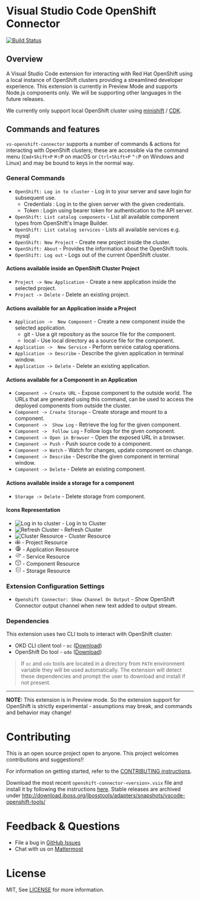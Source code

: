 # Visual Studio Code OpenShift Connector

[![Build Status](https://travis-ci.org/redhat-developer/vscode-openshift-tools.svg?branch=master)](https://travis-ci.org/redhat-developer/vscode-openshift-tools)

## Overview

A Visual Studio Code extension for interacting with Red Hat OpenShift using a local instance of OpenShift clusters providing a streamlined developer experience. This extension is currently in Preview Mode and supports Node.js components only. We will be supporting other languages in the future releases.

We currently only support local OpenShift cluster using [minishift](https://github.com/minishift/minishift/releases) / [CDK](https://developers.redhat.com/products/cdk/download/).

## Commands and features

`vs-openshift-connector` supports a number of commands & actions for interacting with OpenShift clusters; these are accessible via the command menu (`Cmd+Shift+P` <kbd>⌘⇧P</kbd> on macOS or `Ctrl+Shift+P` <kbd>⌃⇧P</kbd> on Windows and Linux) and may be bound to keys in the normal way.

### General Commands

* `OpenShift: Log in to cluster` - Log in to your server and save login for subsequent use.
    * Credentials : Log in to the given server with the given credentials.
    * Token : Login using bearer token for authentication to the API server.
* `OpenShift: List catalog components` - List all available component types from OpenShift's Image Builder.
* `OpenShift: List catalog services` - Lists all available services e.g. mysql
* `OpenShift: New Project` - Create new project inside the cluster.
* `OpenShift: About` - Provides the information about the OpenShift tools.
* `OpenShift: Log out` - Logs out of the current OpenShift cluster.

#### Actions available inside an OpenShift Cluster Project

   * `Project -> New Application` - Create a new application inside the selected project.
   * `Project -> Delete` - Delete an existing project.

#### Actions available for an Application inside a Project

   * `Application ->  New Component` - Create a new component inside the selected application.
        * git - Use a git repository as the source file for the component.
        * local - Use local directory as a source file for the component.
   * `Application ->  New Service` - Perform service catalog operations.
   * `Application -> Describe` - Describe the given application in terminal window.
   * `Application -> Delete` - Delete an existing application.

#### Actions available for a Component in an Application

   * `Component -> Create URL` - Expose component to the outside world. The URLs that are generated using this command, can be used to access the deployed components from outside the cluster.
   * `Component -> Create Storage` - Create storage and mount to a component.
   * `Component ->  Show Log` - Retrieve the log for the given component.
   * `Component ->  Follow Log` - Follow logs for the given component.
   * `Component -> Open in Browser` - Open the exposed URL in a browser.
   * `Component -> Push` - Push source code to a component.
   * `Component -> Watch` - Watch for changes, update component on change.
   * `Component -> Describe` - Describe the given component in terminal window.
   * `Component -> Delete` - Delete an existing component.

#### Actions available inside a storage for a component

   * `Storage -> Delete` - Delete storage from component.

#### Icons Representation
* ![Log in to cluster](https://github.com/redhat-developer/vscode-openshift-tools/blob/master/images/dark/login.png) - Log in to Cluster
* ![Refresh Cluster](https://github.com/redhat-developer/vscode-openshift-tools/blob/master/images/dark/refresh.png) - Refresh Cluster
* ![Cluster Resource](https://github.com/redhat-developer/vscode-openshift-tools/blob/master/images/cluster.png) - Cluster Resource
* ![Project Resource](https://github.com/redhat-developer/vscode-openshift-tools/blob/master/images/project.png) - Project Resource
* ![Application Resource](https://github.com/redhat-developer/vscode-openshift-tools/blob/master/images/application.png) - Application Resource
* ![Service Resource](https://github.com/redhat-developer/vscode-openshift-tools/blob/master/images/service.png) - Service Resource
* ![Component Resource](https://github.com/redhat-developer/vscode-openshift-tools/blob/master/images/component.png) - Component Resource
* ![Storage Resource](https://github.com/redhat-developer/vscode-openshift-tools/blob/master/images/storage.png) - Storage Resource


### Extension Configuration Settings
   * `Openshift Connector: Show Channel On Output` - Show OpenShift Connector output channel when new text added to output stream.

### Dependencies

This extension uses two CLI tools to interact with OpenShift cluster:
* OKD CLI client tool - `oc` ([Download](https://github.com/openshift/origin/releases))
* OpenShift Do tool - `odo` ([Download](https://github.com/redhat-developer/odo/releases))

> If `oc` and `odo` tools are located in a directory from `PATH` environment variable they will be used automatically. 
The extension will detect these dependencies and prompt the user to download and install if not present.

----------------------------------------------------------------------------------------------------------------------------------------

**NOTE:** This extension is in Preview mode. So the extension support for OpenShift is strictly experimental - assumptions may break, and commands and behavior may change!


Contributing
============
This is an open source project open to anyone. This project welcomes contributions and suggestions!!

For information on getting started, refer to the [CONTRIBUTING instructions](CONTRIBUTING.md).

Download the most recent `openshift-connector-<version>.vsix` file and install it by following the instructions [here](https://code.visualstudio.com/docs/editor/extension-gallery#_install-from-a-vsix). Stable releases are archived under http://download.jboss.org/jbosstools/adapters/snapshots/vscode-openshift-tools/

Feedback & Questions
====================
* File a bug in [GitHub Issues](https://github.com/redhat-developer/vscode-openshift-tools/issues)
* Chat with us on [Mattermost](https://chat.openshift.io/developers/channels/adapters)

License
=======
MIT, See [LICENSE](LICENSE) for more information.
